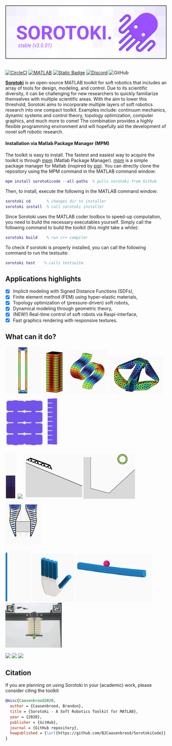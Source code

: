<div align="center"> <img src="https://raw.githubusercontent.com/BJCaasenbrood/SorotokiCode/gh-pages/img/softrobot.svg" width="850"> </div> <br/>

[![CircleCI](https://circleci.com/gh/BJCaasenbrood/SorotokiCode.svg?style=svg)](https://circleci.com/gh/BJCaasenbrood/SorotokiCode) [![MATLAB](https://github.com/BJCaasenbrood/SorotokiCode/actions/workflows/CI_Linux.yml/badge.svg)](https://github.com/BJCaasenbrood/SorotokiCode/actions/workflows/CI_Linux.yml) [![Static Badge](https://img.shields.io/badge/Sorotoki-documentation-blue)](https://bjcaasenbrood.github.io/SorotokiCode/) [![Discord](https://img.shields.io/discord/1049668116688412672?logo=discord)](https://discord.gg/u6CWsjPsyG) ![GitHub](https://img.shields.io/github/license/BJCaasenbrood/SorotokiCode) 

[**Sorotoki**](https://bjcaasenbrood.github.io/SorotokiPage/) is an open-source MATLAB toolkit for soft robotics that includes an array of tools for design, modeling, and control. Due to its scientific diversity, it can be challenging for new researchers to quickly familiarize themselves with multiple scientific areas. With the aim to lower this threshold, Sorotoki aims to incorporate multiple layers of soft robotics research into one compact toolkit. Examples include: continuum mechanics, dynamic systems and control theory, topology optimization, computer graphics, and much more to come! The combination provides a highly flexible programming environment and will hopefully aid the development of novel soft robotic research.

#### Installation via Matlab Package Manager (MPM)
The toolkit is easy to install. The fastest and easiest way to acquire the toolkit is through [mpm](https://github.com/mobeets/mpm) (Matlab Package Manager). [mpm](https://github.com/mobeets/mpm) is a simple package manager for Matlab (inspired by [pip](https://pypi.org/project/pip/)). You can directly clone the repository using the MPM command in the MATLAB command window:

``` matlab
mpm install sorotokicode --all-paths  % pulls sorotoki from Github
```
Then, to install, execute the following in the MATLAB command window:
```matlab
sorotoki cd       % changes dir to installer
sorotoki install  % call sorotoki installer 
```
Since Sorotoki uses the MATLAB coder toolbox to speed-up computation, you need to build the necessary executables yourself. Simply call the following command to build the toolkit (this might take a while):
```matlab
sorotoki build    % run c++ compiler
``````
To check if sorotoki is properly installed, you can call the following command to run the testsuite:
```matlab
sorotoki test    % calls testsuite 
```
## Applications highlights

- [x] Implicit modeling with Signed Distance Functions (SDFs),
- [x] Finite element method (FEM) using hyper-elastic materials,
- [x] Topology optimization of (pressure-driven) soft robots,
- [x] Dynamical modeling through geometric theory,
- [x] (NEW!) Real-time control of soft robots via Raspi-interface,
- [x] Fast graphics rendering with responsive textures.

## What can it do?


<img src="https://github.com/BJCaasenbrood/SorotokiPage/blob/master/docs/documentation/img/mckibben.gif" height="150">  <img src="https://github.com/BJCaasenbrood/SorotokiPage/blob/master/docs/documentation/img/twist.gif" height="140"> <img src="https://github.com/BJCaasenbrood/SorotokiPage/blob/master/docs/documentation/img/buckling.png" height="140"> <img src="https://github.com/BJCaasenbrood/SorotokiPage/blob/master/docs/documentation/img/diamondbot.png" height="120"> <img src="https://github.com/BJCaasenbrood/SorotokiPage/blob/master/docs/documentation/img/opt_bellow.gif" height="150"> <img src="https://github.com/BJCaasenbrood/SorotokiPage/blob/master/docs/documentation/img/opt_pneunet_90.gif" height="160">

<img src="https://github.com/BJCaasenbrood/SorotokiPage/blob/master/docs/documentation/img/straingauge.gif" height="145"> <img src="https://github.com/BJCaasenbrood/SorotokiPage/blob/master/docs/documentation/img/soft_finger.gif" height="140"> <img src="https://github.com/BJCaasenbrood/SorotokiPage/blob/master/docs/documentation/img/soro_softcrawl.gif" height="140"> <img src="https://github.com/BJCaasenbrood/SorotokiPage/blob/master/docs/documentation/img/soft_bounce.gif" height="140"> <img src="https://github.com/BJCaasenbrood/SorotokiPage/blob/master/docs/documentation/img/soro_gripper.png" height="140">


<img src="https://github.com/BJCaasenbrood/SorotokiPage/blob/master/docs/documentation/img/beam.gif" height="160"> <img src="https://github.com/BJCaasenbrood/SorotokiPage/blob/master/docs/documentation/img/soro_hand.gif" height="150"> <img src="https://github.com/BJCaasenbrood/SorotokiPage/blob/master/docs/documentation/img/soft_control.gif" height="150"> <img src="https://github.com/BJCaasenbrood/SorotokiPage/blob/master/docs/documentation/img/soro_control.gif" height="140"> 

<img src="https://github.com/BJCaasenbrood/SorotokiPage/blob/master/docs/documentation/img/bdog_bellow.gif" height="160"> <img src="https://github.com/BJCaasenbrood/SorotokiPage/blob/master/docs/documentation/img/bdog_grip.gif" height="160"> <img src="https://github.com/BJCaasenbrood/SorotokiPage/blob/master/docs/documentation/img/bdog_srm.gif" height="160"> 

## Citation

If you are planning on using Sorotoki in your (academic) work, please consider citing the toolkit  

```bibtex
@misc{Caasenbrood2020,
  author = {Caasenbrood, Brandon},
  title = {Sorotoki - A Soft Robotics Toolkit for MATLAB},
  year = {2020},
  publisher = {GitHub},
  journal = {GitHub repository},
  howpublished = {\url{https://github.com/BJCaasenbrood/SorotokiCode}},
}
```
